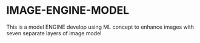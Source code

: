 # IMAGE-ENGINE-MODEL
This is a model ENGINE develop using ML concept to enhance images with seven separate layers of image model
